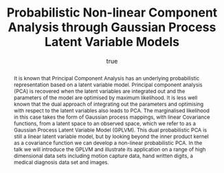 ---
abstract: It is known that Principal Component Analysis has an underlying probabilistic
  representation based on a latent variable model. Principal component analysis (PCA)
  is recovered when the latent variables are integrated out and the parameters of
  the model are optimised by maximum likelihood. It is less well known that the dual
  approach of integrating out the parameters and optimising with respect to the latent
  variables also leads to PCA. The marginalised likelihood in this case takes the
  form of Gaussian process mappings, with linear Covariance functions, from a latent
  space to an observed space, which we refer to as a Gaussian Process Latent Variable
  Model (GPLVM). This dual probabilistic PCA is still a linear latent variable model,
  but by looking beyond the inner product kernel as a covariance function we can develop
  a non-linear probabilistic PCA. In the talk we will introduce the GPLVM and illustrate
  its application on a range of high dimensional data sets including motion capture
  data, hand written digits, a medical diagnosis data set and images.
author:
- family: Lawrence
  given: Neil D.
  gscholar: r3SJcvoAAAAJ
  institute: University of Sheffield
  twitter: lawrennd
  url: http://inverseprobability.com
categories:
- Lawrence-oxford05
day: '21'
errata: []
extras: []
group: gplvm
key: Lawrence-oxford05
layout: talk
linkpptgz: ftp://ftp.dcs.shef.ac.uk/home/neil/long_gplvm.ppt.gz
month: 2
published: 2005-02-21
section: pre
title: Probabilistic Non-linear Component Analysis through <span>G</span>aussian Process
  Latent Variable Models
venue: Robotics Research Group, Department of Engineering Science, University of Oxford,
  U.K.
year: '2005'
---